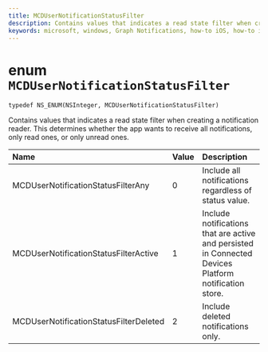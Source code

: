 ```yaml
---
title: MCDUserNotificationStatusFilter
description: Contains values that indicates a read state filter when creating a notification reader. This determines whether the app wants to receive all notifications, only read ones, or only unread ones. 
keywords: microsoft, windows, Graph Notifications, how-to iOS, how-to iPhone 
---
```


# enum `MCDUserNotificationStatusFilter`

```
typedef NS_ENUM(NSInteger, MCDUserNotificationStatusFilter)
```

Contains values that indicates a read state filter when creating a notification reader. This determines whether the app wants to receive all notifications, only read ones, or only unread ones. 

|Name | Value | Description |
|:-- |:-- |:-- |
|   MCDUserNotificationStatusFilterAny | 0| Include all notifications regardless of status value. |
|   MCDUserNotificationStatusFilterActive |1| Include notifications that are active and persisted in Connected Devices Platform notification store. |
|   MCDUserNotificationStatusFilterDeleted | 2| Include deleted notifications only.|